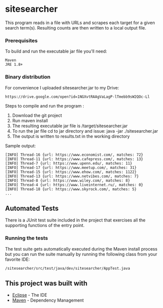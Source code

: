 # sitesearcher
This program reads in a file with URLs and scrapes each target 
for a given search term(s).  Resulting counts are then written 
to a local output file.

### Prerequisites

To build and run the executable jar file you'll need:

```
Maven
JRE 1.8+
```

### Binary distribution

For convenience I uploaded sitesearcher.jar to my Drive:

```
https://drive.google.com/open?id=1NGXvtRAAgVaLagP-lTmebb9sW2QOc-Ll
```

Steps to compile and run the program :
1. Download the git project
2. Run maven install
3. The resulting executable jar file is /target/sitesearcher.jar
4. To run the jar file cd to jar directory and issue:  java -jar ./sitesearcher.jar
5. The output is written to results.txt in the working directory

Sample output:
```
[INFO] Thread-16 {url: https://www.economist.com/, matches: 72}
[INFO] Thread-11 {url: https://www.cafepress.com/, matches: 13}
[INFO] Thread-7 {url: https://www.upenn.edu/, matches: 11}
[INFO] Thread-17 {url: https://www.meetup.com/, matches: 31}
[INFO] Thread-15 {url: https://www.ehow.com/, matches: 1122}
[INFO] Thread-13 {url: https://www.netvibes.com/, matches: 7}
[INFO] Thread-8 {url: https://www.wiley.com/, matches: 8}
[INFO] Thread-4 {url: https://www.liveinternet.ru/, matches: 0}
[INFO] Thread-18 {url: https://www.skyrock.com/, matches: 5}
...
```

## Automated Tests

There is a JUnit test suite included in the project that exercises all the
supporting functions of the entry point.  

### Running the tests

The test suite gets automatically executed during the Maven install process 
but you can run the suite manually by running the following class from your 
favorite IDE:

```
/sitesearcher/src/test/java/dev/sitesearcher/AppTest.java
```

## This project was built with

* [Eclipse](https://www.eclipse.org/) - The IDE
* [Maven](https://maven.apache.org/) - Dependency Management

